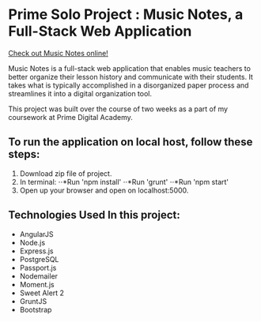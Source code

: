 # Prime Solo Project : Music Notes, a Full-Stack Web Application

[Check out Music Notes online!](https://musicnotesapp.herokuapp.com/)

Music Notes is a full-stack web application that enables music teachers to better organize their lesson history and communicate with their students. It takes what is typically accomplished in a disorganized paper process and streamlines it into a digital organization tool.

This project was built over the course of two weeks as a part of my coursework at Prime Digital Academy.

## To run the application on local host, follow these steps:

1. Download zip file of project.
2. In terminal:
⋅⋅*Run 'npm install'
⋅⋅*Run 'grunt'
⋅⋅*Run 'npm start'
3. Open up your browser and open on localhost:5000.

## Technologies Used In this project:
- AngularJS
- Node.js
- Express.js
- PostgreSQL
- Passport.js
- Nodemailer
- Moment.js
- Sweet Alert 2
- GruntJS
- Bootstrap
